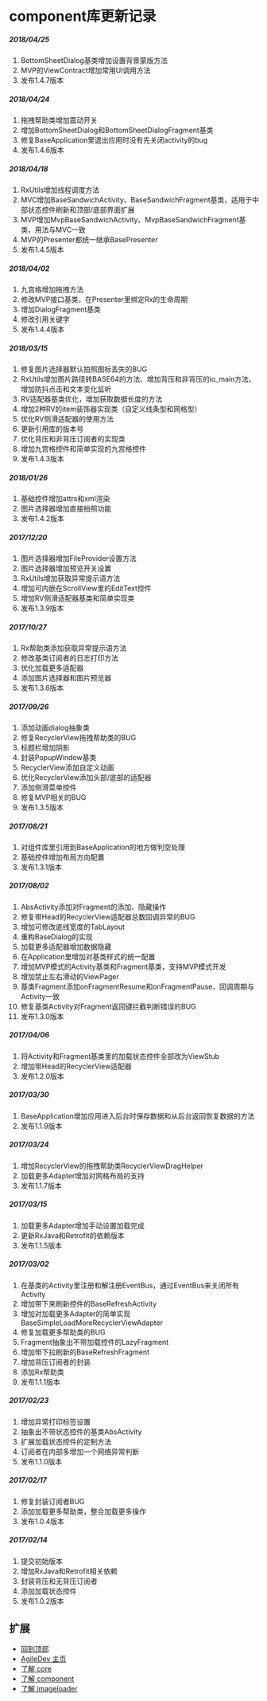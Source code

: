 # component库更新记录

##### 2018/04/25
1. BottomSheetDialog基类增加设置背景蒙版方法
2. MVP的ViewContract增加常用UI调用方法
3. 发布1.4.7版本

##### 2018/04/24
1. 拖拽帮助类增加震动开关
2. 增加BottomSheetDialog和BottomSheetDialogFragment基类
3. 修复BaseApplication里退出应用时没有先关闭activity的bug
4. 发布1.4.6版本

##### 2018/04/18
1. RxUtils增加线程调度方法
2. MVC增加BaseSandwichActivity、BaseSandwichFragment基类，适用于中部状态控件刷新和顶部/底部界面扩展
3. MVP增加MvpBaseSandwichActivity、MvpBaseSandwichFragment基类，用法与MVC一致
4. MVP的Presenter都统一继承BasePresenter
5. 发布1.4.5版本

##### 2018/04/02
1. 九宫格增加拖拽方法
2. 修改MVP接口基类，在Presenter里绑定Rx的生命周期
3. 增加DialogFragment基类
4. 修改引用关键字
5. 发布1.4.4版本

##### 2018/03/15
1. 修复图片选择器默认拍照图标丢失的BUG
2. RxUtils增加图片路径转BASE64的方法、增加背压和非背压的io_main方法、增加防抖点击和文本变化监听
3. RV适配器基类优化，增加获取数据长度的方法
4. 增加2种RV的item装饰器实现类（自定义线条型和网格型）
5. 优化RV侧滑适配器的使用方法
6. 更新引用库的版本号
7. 优化背压和非背压订阅者的实现类
8. 增加九宫格控件和简单实现的九宫格控件
9. 发布1.4.3版本

##### 2018/01/26
1. 基础控件增加attrs和xml渲染
2. 图片选择器增加直接拍照功能
3. 发布1.4.2版本

##### 2017/12/20
1. 图片选择器增加FileProvider设置方法
2. 图片选择器增加预览开关设置
3. RxUtils增加获取异常提示语方法
4. 增加可内嵌在ScrollView里的EditText控件
5. 增加RV侧滑适配器基类和简单实现类
6. 发布1.3.9版本

##### 2017/10/27
1. Rx帮助类添加获取异常提示语方法
2. 修改基类订阅者的日志打印方法
3. 优化加载更多适配器
4. 添加图片选择器和图片预览器
5. 发布1.3.6版本

##### 2017/09/26
1. 添加动画dialog抽象类
2. 修复RecyclerView拖拽帮助类的BUG
3. 标题栏增加阴影
4. 封装PopupWindow基类
5. RecyclerView添加自定义动画
6. 优化RecyclerView添加头部/底部的适配器
7. 添加侧滑菜单控件
8. 修复MVP相关的BUG
9. 发布1.3.5版本

##### 2017/08/21
1. 对组件库里引用到BaseApplication的地方做判空处理
2. 基础控件增加布局方向配置
3. 发布1.3.1版本

##### 2017/08/02
1. AbsActivity添加对Fragment的添加、隐藏操作
2. 修复带Head的RecyclerView适配器总数回调异常的BUG
3. 增加可修改底线宽度的TabLayout
4. 重构BaseDialog的实现
5. 加载更多适配器增加数据隐藏
6. 在Application里增加对基类样式的统一配置
7. 增加MVP模式的Activity基类和Fragment基类，支持MVP模式开发
8. 增加禁止左右滑动的ViewPager
9. 基类Fragment添加onFragmentResume和onFragmentPause，回调周期与Activity一致
10. 修复基类Activity对Fragment返回键拦截判断错误的BUG
11. 发布1.3.0版本

##### 2017/04/06
1. 将Activity和Fragment基类里的加载状态控件全部改为ViewStub
2. 增加带Head的RecyclerView适配器
3. 发布1.2.0版本

##### 2017/03/30
1. BaseApplication增加应用进入后台时保存数据和从后台返回恢复数据的方法
2. 发布1.1.9版本

##### 2017/03/24
1. 增加RecyclerView的拖拽帮助类RecyclerViewDragHelper
2. 加载更多Adapter增加对网格布局的支持
3. 发布1.1.7版本

##### 2017/03/15
1. 加载更多Adapter增加手动设置加载完成
2. 更新RxJava和Retrofit的依赖版本
3. 发布1.1.5版本

##### 2017/03/02
1. 在基类的Activity里注册和解注册EventBus，通过EventBus来关闭所有Activity
2. 增加带下来刷新控件的BaseRefreshActivity
3. 增加对加载更多Adapter的简单实现BaseSimpleLoadMoreRecyclerViewAdapter
4. 修复加载更多帮助类的BUG
5. Fragment抽象出不带加载控件的LazyFragment
6. 增加带下拉刷新的BaseRefreshFragment
7. 增加背压订阅者的封装
8. 添加Rx帮助类
9. 发布1.1.1版本

##### 2017/02/23
1. 增加异常打印标签设置
2. 抽象出不带状态控件的基类AbsActivity
3. 扩展加载状态控件的定制方法
4. 订阅者在内部多增加一个网络异常判断
5. 发布1.1.0版本

##### 2017/02/17
1. 修复封装订阅者BUG
2. 添加加载更多帮助类，整合加载更多操作
3. 发布1.0.4版本

##### 2017/02/14
1. 提交初始版本
2. 增加RxJava和Retrofit相关依赖
3. 封装背压和无背压订阅者
4. 添加加载状态控件
5. 发布1.0.2版本

## 扩展
- [回到顶部](https://github.com/LZ9/AgileDev/blob/master/component/readme_component_update.md#component库更新记录)
- [AgileDev 主页](https://github.com/LZ9/AgileDev)
- [了解 core](https://github.com/LZ9/AgileDev/blob/master/core/readme_core.md)
- [了解 component](https://github.com/LZ9/AgileDev/blob/master/component/readme_component.md)
- [了解 imageloader](https://github.com/LZ9/AgileDev/blob/master/imageloader/readme_imageloader.md)
